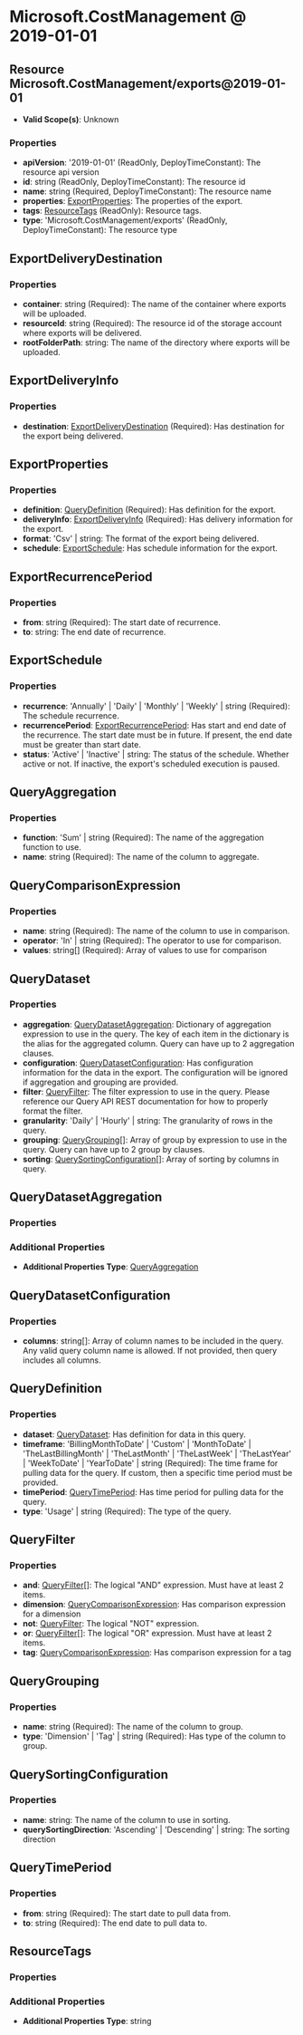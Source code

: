 # Microsoft.CostManagement @ 2019-01-01

## Resource Microsoft.CostManagement/exports@2019-01-01
* **Valid Scope(s)**: Unknown
### Properties
* **apiVersion**: '2019-01-01' (ReadOnly, DeployTimeConstant): The resource api version
* **id**: string (ReadOnly, DeployTimeConstant): The resource id
* **name**: string (Required, DeployTimeConstant): The resource name
* **properties**: [ExportProperties](#exportproperties): The properties of the export.
* **tags**: [ResourceTags](#resourcetags) (ReadOnly): Resource tags.
* **type**: 'Microsoft.CostManagement/exports' (ReadOnly, DeployTimeConstant): The resource type

## ExportDeliveryDestination
### Properties
* **container**: string (Required): The name of the container where exports will be uploaded.
* **resourceId**: string (Required): The resource id of the storage account where exports will be delivered.
* **rootFolderPath**: string: The name of the directory where exports will be uploaded.

## ExportDeliveryInfo
### Properties
* **destination**: [ExportDeliveryDestination](#exportdeliverydestination) (Required): Has destination for the export being delivered.

## ExportProperties
### Properties
* **definition**: [QueryDefinition](#querydefinition) (Required): Has definition for the export.
* **deliveryInfo**: [ExportDeliveryInfo](#exportdeliveryinfo) (Required): Has delivery information for the export.
* **format**: 'Csv' | string: The format of the export being delivered.
* **schedule**: [ExportSchedule](#exportschedule): Has schedule information for the export.

## ExportRecurrencePeriod
### Properties
* **from**: string (Required): The start date of recurrence.
* **to**: string: The end date of recurrence.

## ExportSchedule
### Properties
* **recurrence**: 'Annually' | 'Daily' | 'Monthly' | 'Weekly' | string (Required): The schedule recurrence.
* **recurrencePeriod**: [ExportRecurrencePeriod](#exportrecurrenceperiod): Has start and end date of the recurrence. The start date must be in future. If present, the end date must be greater than start date.
* **status**: 'Active' | 'Inactive' | string: The status of the schedule. Whether active or not. If inactive, the export's scheduled execution is paused.

## QueryAggregation
### Properties
* **function**: 'Sum' | string (Required): The name of the aggregation function to use.
* **name**: string (Required): The name of the column to aggregate.

## QueryComparisonExpression
### Properties
* **name**: string (Required): The name of the column to use in comparison.
* **operator**: 'In' | string (Required): The operator to use for comparison.
* **values**: string[] (Required): Array of values to use for comparison

## QueryDataset
### Properties
* **aggregation**: [QueryDatasetAggregation](#querydatasetaggregation): Dictionary of aggregation expression to use in the query. The key of each item in the dictionary is the alias for the aggregated column. Query can have up to 2 aggregation clauses.
* **configuration**: [QueryDatasetConfiguration](#querydatasetconfiguration): Has configuration information for the data in the export. The configuration will be ignored if aggregation and grouping are provided.
* **filter**: [QueryFilter](#queryfilter): The filter expression to use in the query. Please reference our Query API REST documentation for how to properly format the filter.
* **granularity**: 'Daily' | 'Hourly' | string: The granularity of rows in the query.
* **grouping**: [QueryGrouping](#querygrouping)[]: Array of group by expression to use in the query. Query can have up to 2 group by clauses.
* **sorting**: [QuerySortingConfiguration](#querysortingconfiguration)[]: Array of sorting by columns in query.

## QueryDatasetAggregation
### Properties
### Additional Properties
* **Additional Properties Type**: [QueryAggregation](#queryaggregation)

## QueryDatasetConfiguration
### Properties
* **columns**: string[]: Array of column names to be included in the query. Any valid query column name is allowed. If not provided, then query includes all columns.

## QueryDefinition
### Properties
* **dataset**: [QueryDataset](#querydataset): Has definition for data in this query.
* **timeframe**: 'BillingMonthToDate' | 'Custom' | 'MonthToDate' | 'TheLastBillingMonth' | 'TheLastMonth' | 'TheLastWeek' | 'TheLastYear' | 'WeekToDate' | 'YearToDate' | string (Required): The time frame for pulling data for the query. If custom, then a specific time period must be provided.
* **timePeriod**: [QueryTimePeriod](#querytimeperiod): Has time period for pulling data for the query.
* **type**: 'Usage' | string (Required): The type of the query.

## QueryFilter
### Properties
* **and**: [QueryFilter](#queryfilter)[]: The logical "AND" expression. Must have at least 2 items.
* **dimension**: [QueryComparisonExpression](#querycomparisonexpression): Has comparison expression for a dimension
* **not**: [QueryFilter](#queryfilter): The logical "NOT" expression.
* **or**: [QueryFilter](#queryfilter)[]: The logical "OR" expression. Must have at least 2 items.
* **tag**: [QueryComparisonExpression](#querycomparisonexpression): Has comparison expression for a tag

## QueryGrouping
### Properties
* **name**: string (Required): The name of the column to group.
* **type**: 'Dimension' | 'Tag' | string (Required): Has type of the column to group.

## QuerySortingConfiguration
### Properties
* **name**: string: The name of the column to use in sorting.
* **querySortingDirection**: 'Ascending' | 'Descending' | string: The sorting direction

## QueryTimePeriod
### Properties
* **from**: string (Required): The start date to pull data from.
* **to**: string (Required): The end date to pull data to.

## ResourceTags
### Properties
### Additional Properties
* **Additional Properties Type**: string

